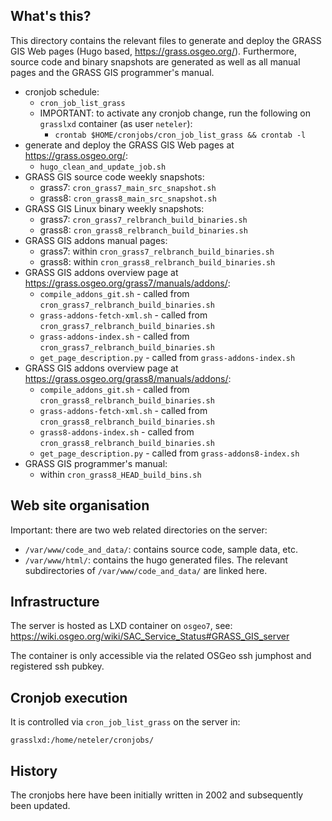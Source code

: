 ## What's this?

This directory contains the relevant files to generate and deploy the GRASS GIS Web pages (Hugo based, https://grass.osgeo.org/). Furthermore, source code and binary snapshots are generated as well as all manual pages and the GRASS GIS programmer's manual.

- cronjob schedule:
    - `cron_job_list_grass`
    - IMPORTANT: to activate any cronjob change, run the following on `grasslxd` container (as user `neteler`):
        - `crontab $HOME/cronjobs/cron_job_list_grass && crontab -l`
- generate and deploy the GRASS GIS Web pages at https://grass.osgeo.org/:
    - `hugo_clean_and_update_job.sh`
- GRASS GIS source code weekly snapshots:
    - grass7: `cron_grass7_main_src_snapshot.sh`
    - grass8: `cron_grass8_main_src_snapshot.sh`
- GRASS GIS Linux binary weekly snapshots:
    - grass7: `cron_grass7_relbranch_build_binaries.sh`
    - grass8: `cron_grass8_relbranch_build_binaries.sh`
- GRASS GIS addons manual pages:
    - grass7: within `cron_grass7_relbranch_build_binaries.sh`
    - grass8: within `cron_grass8_relbranch_build_binaries.sh`
- GRASS GIS addons overview page at https://grass.osgeo.org/grass7/manuals/addons/:
    - `compile_addons_git.sh` - called from `cron_grass7_relbranch_build_binaries.sh`
    - `grass-addons-fetch-xml.sh` - called from `cron_grass7_relbranch_build_binaries.sh`
    - `grass-addons-index.sh` - called from `cron_grass7_relbranch_build_binaries.sh`
    - `get_page_description.py` - called from `grass-addons-index.sh`
- GRASS GIS addons overview page at https://grass.osgeo.org/grass8/manuals/addons/:
    - `compile_addons_git.sh` - called from `cron_grass8_relbranch_build_binaries.sh`
    - `grass-addons-fetch-xml.sh` - called from `cron_grass8_relbranch_build_binaries.sh`
    - `grass8-addons-index.sh` - called from `cron_grass8_relbranch_build_binaries.sh`
    - `get_page_description.py` - called from `grass-addons8-index.sh`
- GRASS GIS programmer's manual:
    - within `cron_grass8_HEAD_build_bins.sh`

## Web site organisation

Important: there are two web related directories on the server:

- `/var/www/code_and_data/`: contains source code, sample data, etc.
- `/var/www/html/`: contains the hugo generated files. The relevant subdirectories of `/var/www/code_and_data/` are linked here.

## Infrastructure

The server is hosted as LXD container on `osgeo7`, see: https://wiki.osgeo.org/wiki/SAC_Service_Status#GRASS_GIS_server

The container is only accessible via the related OSGeo ssh jumphost and registered ssh pubkey.

## Cronjob execution

It is controlled via `cron_job_list_grass` on the server in:

```
grasslxd:/home/neteler/cronjobs/
```

## History

The cronjobs here have been initially written in 2002 and subsequently been updated.
